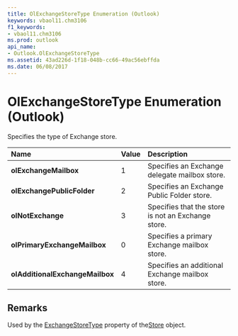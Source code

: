 ```yaml
---
title: OlExchangeStoreType Enumeration (Outlook)
keywords: vbaol11.chm3106
f1_keywords:
- vbaol11.chm3106
ms.prod: outlook
api_name:
- Outlook.OlExchangeStoreType
ms.assetid: 43ad226d-1f18-048b-cc66-49ac56ebffda
ms.date: 06/08/2017
---
```



# OlExchangeStoreType Enumeration (Outlook)

Specifies the type of Exchange store.



|**Name**|**Value**|**Description**|
|:-----|:-----|:-----|
| **olExchangeMailbox**|1|Specifies an Exchange delegate mailbox store.|
| **olExchangePublicFolder**|2|Specifies an Exchange Public Folder store.|
| **olNotExchange**|3|Specifies that the store is not an Exchange store.|
| **olPrimaryExchangeMailbox**|0|Specifies a primary Exchange mailbox store.|
| **olAdditionalExchangeMailbox**|4|Specifies an additional Exchange mailbox store.|

## Remarks

Used by the [ExchangeStoreType](store-exchangestoretype-property-outlook.md) property of the[Store](store-object-outlook.md) object.


